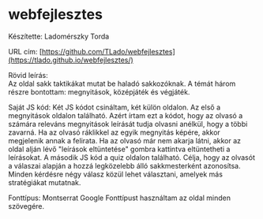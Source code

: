 # webfejlesztes

Készítette: Ladomérszky Torda

URL cím: [https://github.com/TLado/webfejlesztes](https://tlado.github.io/webfejlesztes/)

Rövid leírás:  
Az oldal sakk taktikákat mutat be haladó sakkozóknak. 
A témát három részre bontottam: megnyitások, középjáték és végjáték.

Saját JS kód: 
Két JS kódot csináltam, két külön oldalon. Az első a megnyitások oldalon található. Azért írtam ezt a kódot, hogy 
az olvasó a számára releváns megnyitások leírását tudja olvasni anélkül, hogy a többi zavarná. Ha az olvasó ráklikkel 
az egyik megnyitás képére, akkor megjelenik annak a felirata. Ha az olvasó már nem akarja látni, akkor az oldal alján 
lévő "leírások eltüntetése" gombra kattintva eltüntetheti a leírásokat.
A második JS kód a quiz oldalon található. Célja, hogy az olvasót a válaszai alapján a hozzá legközelebb álló
sakkmesterként azonosítsa. Minden kérdésre négy válasz közül lehet választani, amelyek más stratégiákat mutatnak.

Fonttípus: Montserrat Google Fonttípust használtam az oldal minden szövegére.
